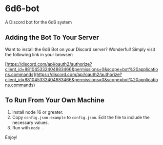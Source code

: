# 6d6-bot
A Discord bot for the 6d6 system

## Adding the Bot To Your Server
Want to install the 6d6 Bot on your Discord server? Wonderful! Simply visit the following link in your browser:

[https://discord.com/api/oauth2/authorize?client_id=881045332404883466&permissions=0&scope=bot%20applications.commands](https://discord.com/api/oauth2/authorize?client_id=881045332404883466&permissions=0&scope=bot%20applications.commands)

## To Run From Your Own Machine

1. Install node 16 or greater.
2. Copy `config.json-example` to `config.json`. Edit the file to include the necessary values.
3. Run with `node .`

Enjoy!